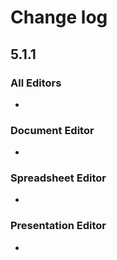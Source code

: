 # Change log
## 5.1.1
### All Editors
* 

### Document Editor
* 

### Spreadsheet Editor
* 

### Presentation Editor
* 
